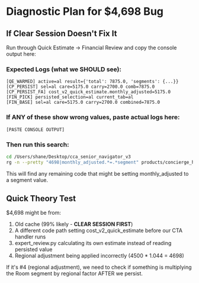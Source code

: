 # Diagnostic Plan for $4,698 Bug

## If Clear Session Doesn't Fix It

Run through Quick Estimate → Financial Review and copy the console output here:

### Expected Logs (what we SHOULD see):
```
[QE_WARMED] active=al result={'total': 7875.0, 'segments': {...}}
[CP_PERSIST] sel=al care=5175.0 carry=2700.0 comb=7875.0
[CP_PERSIST_FA] cost_v2_quick_estimate.monthly_adjusted=5175.0
[FIN_PICK] persisted_selection=al current_tab=al
[FIN_BASE] sel=al care=5175.0 carry=2700.0 combined=7875.0
```

### If ANY of these show wrong values, paste actual logs here:
```
[PASTE CONSOLE OUTPUT]
```

### Then run this search:
```bash
cd /Users/shane/Desktop/cca_senior_navigator_v3
rg -n --pretty "4698|monthly_adjusted.*=.*segment" products/concierge_hub/cost_planner_v2
```

This will find any remaining code that might be setting monthly_adjusted to a segment value.

## Quick Theory Test

$4,698 might be from:
1. Old cache (99% likely - **CLEAR SESSION FIRST**)
2. A different code path setting cost_v2_quick_estimate before our CTA handler runs
3. expert_review.py calculating its own estimate instead of reading persisted value
4. Regional adjustment being applied incorrectly (4500 * 1.044 = 4698)

If it's #4 (regional adjustment), we need to check if something is multiplying the Room segment by regional factor AFTER we persist.
